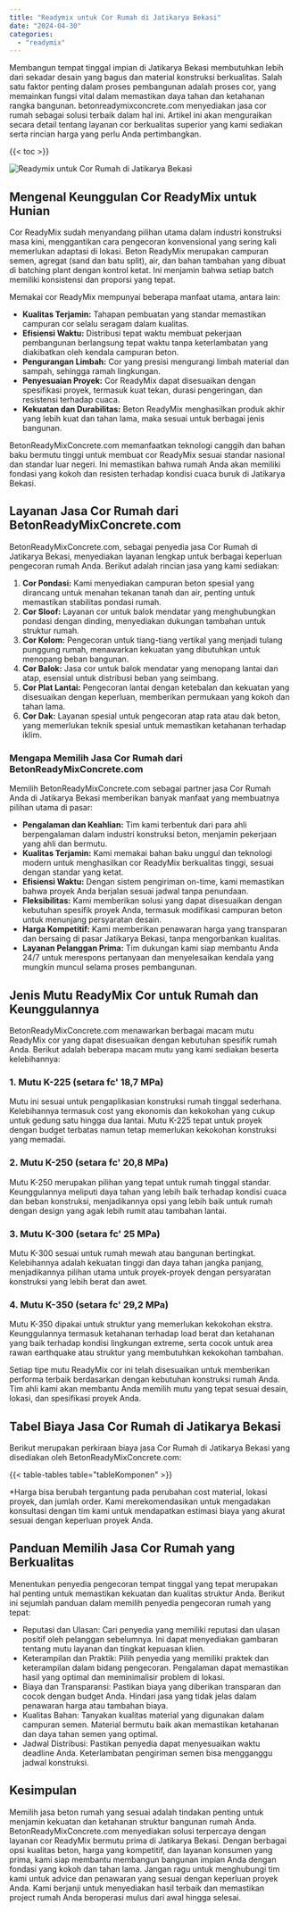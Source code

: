 ```yaml
---
title: "Readymix untuk Cor Rumah di Jatikarya Bekasi"
date: "2024-04-30"
categories: 
  - "readymix"
---
```


Membangun tempat tinggal impian di Jatikarya Bekasi membutuhkan lebih dari sekadar desain yang bagus dan material konstruksi berkualitas. Salah satu faktor penting dalam proses pembangunan adalah proses cor, yang memainkan fungsi vital dalam memastikan daya tahan dan ketahanan rangka bangunan. betonreadymixconcrete.com menyediakan jasa cor rumah sebagai solusi terbaik dalam hal ini. Artikel ini akan menguraikan secara detail tentang layanan cor berkualitas superior yang kami sediakan serta rincian harga yang perlu Anda pertimbangkan.

{{< toc >}}

![Readymix untuk Cor Rumah di Jatikarya Bekasi](https://betoncor8.github.io/cor/harga-beton-readymix-concrete%20(43).png)

## Mengenal Keunggulan Cor ReadyMix untuk Hunian

Cor ReadyMix sudah menyandang pilihan utama dalam industri konstruksi masa kini, menggantikan cara pengecoran konvensional yang sering kali memerlukan adaptasi di lokasi. Beton ReadyMix merupakan campuran semen, agregat (sand dan batu split), air, dan bahan tambahan yang dibuat di batching plant dengan kontrol ketat. Ini menjamin bahwa setiap batch memiliki konsistensi dan proporsi yang tepat.

Memakai cor ReadyMix mempunyai beberapa manfaat utama, antara lain:

- **Kualitas Terjamin:** Tahapan pembuatan yang standar memastikan campuran cor selalu seragam dalam kualitas.
- **Efisiensi Waktu:** Distribusi tepat waktu membuat pekerjaan pembangunan berlangsung tepat waktu tanpa keterlambatan yang diakibatkan oleh kendala campuran beton.
- **Pengurangan Limbah:** Cor yang presisi mengurangi limbah material dan sampah, sehingga ramah lingkungan.
- **Penyesuaian Proyek:** Cor ReadyMix dapat disesuaikan dengan spesifikasi proyek, termasuk kuat tekan, durasi pengeringan, dan resistensi terhadap cuaca.
- **Kekuatan dan Durabilitas:** Beton ReadyMix menghasilkan produk akhir yang lebih kuat dan tahan lama, maka sesuai untuk berbagai jenis bangunan.

BetonReadyMixConcrete.com memanfaatkan teknologi canggih dan bahan baku bermutu tinggi untuk membuat cor ReadyMix sesuai standar nasional dan standar luar negeri. Ini memastikan bahwa rumah Anda akan memiliki fondasi yang kokoh dan resisten terhadap kondisi cuaca buruk di Jatikarya Bekasi.

## Layanan Jasa Cor Rumah dari BetonReadyMixConcrete.com

BetonReadyMixConcrete.com, sebagai penyedia jasa Cor Rumah di Jatikarya Bekasi, menyediakan layanan lengkap untuk berbagai keperluan pengecoran rumah Anda. Berikut adalah rincian jasa yang kami sediakan:

1. **Cor Pondasi:** Kami menyediakan campuran beton spesial yang dirancang untuk menahan tekanan tanah dan air, penting untuk memastikan stabilitas pondasi rumah.
2. **Cor Sloof:** Layanan cor untuk balok mendatar yang menghubungkan pondasi dengan dinding, menyediakan dukungan tambahan untuk struktur rumah.
3. **Cor Kolom:** Pengecoran untuk tiang-tiang vertikal yang menjadi tulang punggung rumah, menawarkan kekuatan yang dibutuhkan untuk menopang beban bangunan.
4. **Cor Balok:** Jasa cor untuk balok mendatar yang menopang lantai dan atap, esensial untuk distribusi beban yang seimbang.
5. **Cor Plat Lantai:** Pengecoran lantai dengan ketebalan dan kekuatan yang disesuaikan dengan keperluan, memberikan permukaan yang kokoh dan tahan lama.
6. **Cor Dak:** Layanan spesial untuk pengecoran atap rata atau dak beton, yang memerlukan teknik spesial untuk memastikan ketahanan terhadap iklim.

### Mengapa Memilih Jasa Cor Rumah dari BetonReadyMixConcrete.com

Memilih BetonReadyMixConcrete.com sebagai partner jasa Cor Rumah Anda di Jatikarya Bekasi memberikan banyak manfaat yang membuatnya pilihan utama di pasar:

- **Pengalaman dan Keahlian:** Tim kami terbentuk dari para ahli berpengalaman dalam industri konstruksi beton, menjamin pekerjaan yang ahli dan bermutu.
- **Kualitas Terjamin:** Kami memakai bahan baku unggul dan teknologi modern untuk menghasilkan cor ReadyMix berkualitas tinggi, sesuai dengan standar yang ketat.
- **Efisiensi Waktu:** Dengan sistem pengiriman on-time, kami memastikan bahwa proyek Anda berjalan sesuai jadwal tanpa penundaan.
- **Fleksibilitas:** Kami memberikan solusi yang dapat disesuaikan dengan kebutuhan spesifik proyek Anda, termasuk modifikasi campuran beton untuk menunjang persyaratan desain.
- **Harga Kompetitif:** Kami memberikan penawaran harga yang transparan dan bersaing di pasar Jatikarya Bekasi, tanpa mengorbankan kualitas.
- **Layanan Pelanggan Prima:** Tim dukungan kami siap membantu Anda 24/7 untuk merespons pertanyaan dan menyelesaikan kendala yang mungkin muncul selama proses pembangunan.

## Jenis Mutu ReadyMix Cor untuk Rumah dan Keunggulannya

BetonReadyMixConcrete.com menawarkan berbagai macam mutu ReadyMix cor yang dapat disesuaikan dengan kebutuhan spesifik rumah Anda. Berikut adalah beberapa macam mutu yang kami sediakan beserta kelebihannya:

### 1\. Mutu K-225 (setara fc' 18,7 MPa)

Mutu ini sesuai untuk pengaplikasian konstruksi rumah tinggal sederhana. Kelebihannya termasuk cost yang ekonomis dan kekokohan yang cukup untuk gedung satu hingga dua lantai. Mutu K-225 tepat untuk proyek dengan budget terbatas namun tetap memerlukan kekokohan konstruksi yang memadai.

### 2\. Mutu K-250 (setara fc' 20,8 MPa)

Mutu K-250 merupakan pilihan yang tepat untuk rumah tinggal standar. Keunggulannya meliputi daya tahan yang lebih baik terhadap kondisi cuaca dan beban konstruksi, menjadikannya opsi yang lebih baik untuk rumah dengan design yang agak lebih rumit atau tambahan lantai.

### 3\. Mutu K-300 (setara fc' 25 MPa)

Mutu K-300 sesuai untuk rumah mewah atau bangunan bertingkat. Kelebihannya adalah kekuatan tinggi dan daya tahan jangka panjang, menjadikannya pilihan utama untuk proyek-proyek dengan persyaratan konstruksi yang lebih berat dan awet.

### 4\. Mutu K-350 (setara fc' 29,2 MPa)

Mutu K-350 dipakai untuk struktur yang memerlukan kekokohan ekstra. Keunggulannya termasuk ketahanan terhadap load berat dan ketahanan yang baik terhadap kondisi lingkungan extreme, serta cocok untuk area rawan earthquake atau struktur yang membutuhkan kekokohan tambahan.

Setiap tipe mutu ReadyMix cor ini telah disesuaikan untuk memberikan performa terbaik berdasarkan dengan kebutuhan konstruksi rumah Anda. Tim ahli kami akan membantu Anda memilih mutu yang tepat sesuai desain, lokasi, dan spesifikasi proyek Anda.

## Tabel Biaya Jasa Cor Rumah di Jatikarya Bekasi

Berikut merupakan perkiraan biaya jasa Cor Rumah di Jatikarya Bekasi yang disediakan oleh BetonReadyMixConcrete.com:

{{< table-tables table="tableKomponen" >}}

\*Harga bisa berubah tergantung pada perubahan cost material, lokasi proyek, dan jumlah order. Kami merekomendasikan untuk mengadakan konsultasi dengan tim kami untuk mendapatkan estimasi biaya yang akurat sesuai dengan keperluan proyek Anda.

## Panduan Memilih Jasa Cor Rumah yang Berkualitas

Menentukan penyedia pengecoran tempat tinggal yang tepat merupakan hal penting untuk memastikan kekuatan dan kualitas struktur Anda. Berikut ini sejumlah panduan dalam memilih penyedia pengecoran rumah yang tepat:

- Reputasi dan Ulasan: Cari penyedia yang memiliki reputasi dan ulasan positif oleh pelanggan sebelumnya. Ini dapat menyediakan gambaran tentang mutu layanan dan tingkat kepuasan klien.
- Keterampilan dan Praktik: Pilih penyedia yang memiliki praktek dan keterampilan dalam bidang pengecoran. Pengalaman dapat memastikan hasil yang optimal dan meminimalisir problem di lokasi.
- Biaya dan Transparansi: Pastikan biaya yang diberikan transparan dan cocok dengan budget Anda. Hindari jasa yang tidak jelas dalam penawaran harga atau tambahan biaya.
- Kualitas Bahan: Tanyakan kualitas material yang digunakan dalam campuran semen. Material bermutu baik akan memastikan ketahanan dan daya tahan semen yang optimal.
- Jadwal Distribusi: Pastikan penyedia dapat menyesuaikan waktu deadline Anda. Keterlambatan pengiriman semen bisa mengganggu jadwal konstruksi.

## Kesimpulan

Memilih jasa beton rumah yang sesuai adalah tindakan penting untuk menjamin kekuatan dan ketahanan struktur bangunan rumah Anda. BetonReadyMixConcrete.com menyediakan solusi terpercaya dengan layanan cor ReadyMix bermutu prima di Jatikarya Bekasi. Dengan berbagai opsi kualitas beton, harga yang kompetitif, dan layanan konsumen yang prima, kami siap membantu membangun bangunan impian Anda dengan fondasi yang kokoh dan tahan lama. Jangan ragu untuk menghubungi tim kami untuk advice dan penawaran yang sesuai dengan keperluan proyek Anda. Kami berjanji untuk menyediakan hasil terbaik dan memastikan project rumah Anda beroperasi mulus dari awal hingga selesai.
